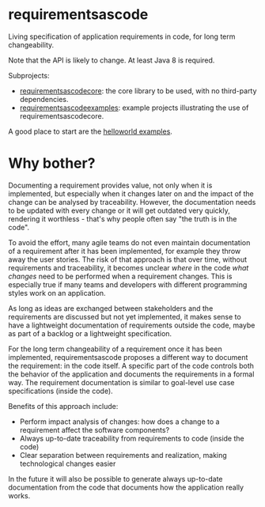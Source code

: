 # requirementsascode
Living specification of application requirements in code, for long term changeability.

Note that the API is likely to change.
At least Java 8 is required.

Subprojects:
* [requirementsascodecore](https://github.com/bertilmuth/requirementsascode/tree/master/requirementsascodecore): the core library to be used, with no third-party dependencies.
* [requirementsascodeexamples](https://github.com/bertilmuth/requirementsascode/tree/master/requirementsascodeexamples): example projects illustrating the use of requirementsascodecore.

A good place to start are the [helloworld examples](https://github.com/bertilmuth/requirementsascode/tree/master/requirementsascodeexamples/helloworld).

# Why bother?
Documenting a requirement provides value, not only when it is implemented, but especially when it changes later on and the impact of the change can be analysed by traceability. However, the documentation needs to be updated with every change or it will get outdated very quickly, rendering it worthless - that's why people often say "the truth is in the code".

To avoid the effort, many agile teams do not even maintain documentation of a requirement after it has been implemented, for example they throw away the user stories. The risk of that approach is that over time, without requirements and traceability, it becomes unclear *where* in the code *what changes* need to be performed when a requirement changes. This is especially true if many teams and developers with different programming styles work on an application. 

As long as ideas are exchanged between stakeholders and the requirements are discussed but not yet implemented, it makes sense to have a lightweight documentation of requirements outside the code, maybe as part of a backlog or a lightweight specification.

For the long term changeability of a requirement once it has been implemented, requirementsascode proposes a different way to document the requirement: in the code itself. A specific part of the code controls both the behavior of the application and documents the requirements in a formal way. The requirement documentation is similar to goal-level use case specifications (inside the code).

Benefits of this approach include:
* Perform impact analysis of changes: how does a change to a requirement affect the software components?
* Always up-to-date traceability from requirements to code (inside the code)
* Clear separation between requirements and realization, making technological changes easier

In the future it will also be possible to generate always up-to-date documentation from the code 
that documents how the application really works.

